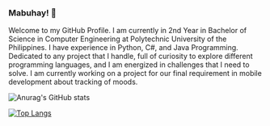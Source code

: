 ### Mabuhay! 👋
Welcome to my GitHub Profile. I am currently in 2nd Year in Bachelor of Science in Computer Engineering at Polytechnic University of the Philippines. I have experience in Python, C#, and Java Programming. Dedicated to any project that I handle, full of curiosity to explore different programming languages, and I am energized in challenges that I need to solve. I am currently working on a project for our final requirement in mobile development about tracking of moods. 


![Anurag's GitHub stats](https://github-readme-stats.vercel.app/api?username=spadedev&show_icons=true&theme=radical)

[![Top Langs](https://github-readme-stats.vercel.app/api/top-langs/?username=spadedev)](https://github.com/anuraghazra/github-readme-stats)

<!--


**spadedev/spadedev** is a ✨ _special_ ✨ repository because its `README.md` (this file) appears on your GitHub profile.

Here are some ideas to get you started:

- 🔭 I’m currently working on ...
- 🌱 I’m currently learning ...
- 👯 I’m looking to collaborate on ...
- 🤔 I’m looking for help with ...
- 💬 Ask me about ...
- 📫 How to reach me: ...
- 😄 Pronouns: ...
- ⚡ Fun fact: ...
-->
